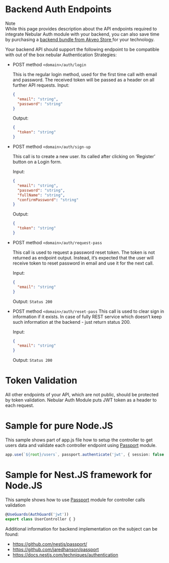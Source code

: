 # Backend Auth Endpoints

<div class="note note-info">
  <div class="note-title">Note</div>
  <div class="note-body">
    While this page provides description about the API endpoints required to integrate Nebular Auth module with your backend, you can also save time by purchasing a
    <a class="backend-bundle-link" href="https://hubs.ly/H0qxp6h0">
      backend bundle from Akveo Store
    </a>
    for your technology.
  </div>
</div>

Your backend API should support the following endpoint to be compatible with out of the box nebular Authentication Strategies:

- POST method `<domain>/auth/login`

  This is the regular login method, used for the first time call with email and password. The received token will be passed as a header on all further API requests.
  Input:
  ```json
  {
    "email": "string",
    "password": "string"
  }
  ```
  Output:
  ```json
  {
    "token": "string"
  }
  ```

- POST method `<domain>/auth/sign-up`

  This call is to create a new user. Its called after clicking on ‘Register’ button on a Login form.

  Input:
  ```json
  {
    "email": "string",
    "password": "string",
    "fullName": "string",
    "confirmPassword": "string"
  }
  ```
  Output:
  ```json
  {
    "token": "string"
  }
  ```
- POST method `<domain>/auth/request-pass`

  This call is used to request a password reset token. The token is not returned as endpoint output. Instead, it’s expected that the user will receive token to reset password in email and use it for the next call.

  Input:
  ```json
  {
    "email": "string"
  }
  ```
  Output: `Status 200`

- POST method `<domain>/auth/reset-pass`
  This call is used to clear sign in information if it exists. In case of fully REST service which doesn’t keep such information at the backend - just return status 200.
  
  Input:
  ```json
  {
    "email": "string"
  }
  ```
  Output: `Status 200`

# Token Validation

All other endpoints of your API, which are not public, should be protected by token validation. Nebular Auth Module puts JWT token as a header to each request.

# Sample for pure Node.JS

This sample shows part of app.js file how to setup the controller to get users data and validate each controller endpoint using [Passport](https://github.com/jaredhanson/passport) module.

```ts
app.use(`${root}/users`, passport.authenticate('jwt', { session: false }), userController);
```

# Sample for Nest.JS framework for Node.JS

This sample shows how to use [Passport](https://github.com/nestjs/passport/) module for controller calls validation

```ts
@UseGuards(AuthGuard('jwt'))
export class UserController { }
```

Additional information for backend implementation on the subject can be found:
- https://github.com/nestjs/passport/ 
- https://github.com/jaredhanson/passport
- https://docs.nestjs.com/techniques/authentication

